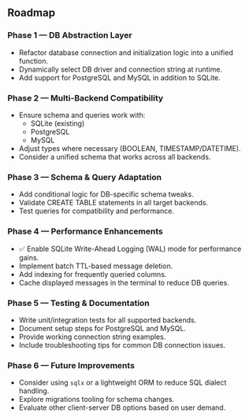 ## Roadmap

### Phase 1 — DB Abstraction Layer
- Refactor database connection and initialization logic into a unified function.
- Dynamically select DB driver and connection string at runtime.
- Add support for PostgreSQL and MySQL in addition to SQLite.

### Phase 2 — Multi-Backend Compatibility
- Ensure schema and queries work with:
  - SQLite (existing)
  - PostgreSQL
  - MySQL
- Adjust types where necessary (BOOLEAN, TIMESTAMP/DATETIME).
- Consider a unified schema that works across all backends.

### Phase 3 — Schema & Query Adaptation
- Add conditional logic for DB-specific schema tweaks.
- Validate CREATE TABLE statements in all target backends.
- Test queries for compatibility and performance.

### Phase 4 — Performance Enhancements
- ✅ Enable SQLite Write-Ahead Logging (WAL) mode for performance gains.
- Implement batch TTL-based message deletion.
- Add indexing for frequently queried columns.
- Cache displayed messages in the terminal to reduce DB queries.

### Phase 5 — Testing & Documentation
- Write unit/integration tests for all supported backends.
- Document setup steps for PostgreSQL and MySQL.
- Provide working connection string examples.
- Include troubleshooting tips for common DB connection issues.

### Phase 6 — Future Improvements
- Consider using `sqlx` or a lightweight ORM to reduce SQL dialect handling.
- Explore migrations tooling for schema changes.
- Evaluate other client-server DB options based on user demand.
